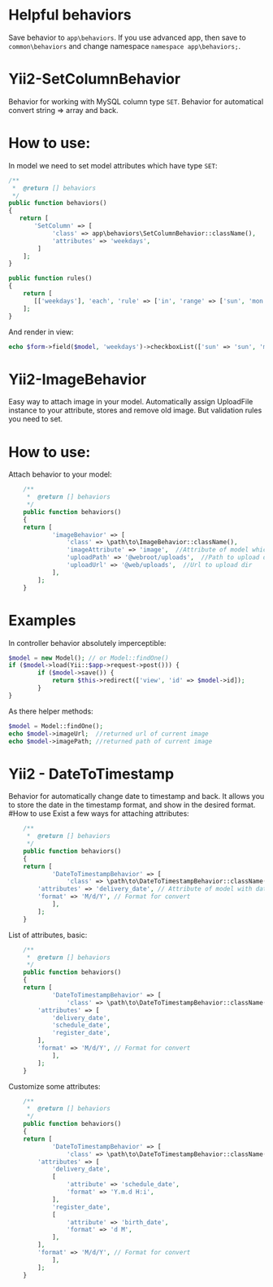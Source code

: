 # Helpful behaviors
Save behavior to `app\behaviors`. If you use advanced app, then save to `common\behaviors` and change namespace `namespace app\behaviors;`.

# Yii2-SetColumnBehavior
Behavior for working with MySQL column type `SET`. Behavior for automatical convert string => array and back.
# How to use:
In model we need to set model attributes which have type `SET`:
```php
/**
 *  @return [] behaviors
 */
public function behaviors()
{
   return [
       'SetColumn' => [
            'class' => app\behaviors\SetColumnBehavior::className(),
            'attributes' => 'weekdays',
        ]
    ];
}

public function rules()
{
    return [
       [['weekdays'], 'each', 'rule' => ['in', 'range' => ['sun', 'mon', 'tue', 'wed', 'thu', 'fri', 'sat']]],
    ];
}
```
And render in view:
```php
echo $form->field($model, 'weekdays')->checkboxList(['sun' => 'sun', 'mon' => 'mon', 'tue' => 'tue', 'wed' => 'wed', 'thu' => 'thu', 'fri' => 'fri', 'sat' => 'sat']);
```

# Yii2-ImageBehavior
Easy way to attach image in your model. Automatically assign UploadFile instance to your attribute, stores and remove old image.
But validation rules you need to set.
# How to use:
Attach behavior to your model:
```php
    /**
     *  @return [] behaviors
     */
    public function behaviors()
    {
	return [
            'imageBehavior' => [
                'class' => \path\to\ImageBehavior::className(),
                'imageAttribute' => 'image',  //Attribute of model which using to upload image
                'uploadPath' => '@webroot/uploads',  //Path to upload dir
                'uploadUrl' => '@web/uploads',  //Url to upload dir	
            ],
        ];
    }
```
# Examples
In controller behavior absolutely imperceptible:
```php
$model = new Model(); // or Model::findOne()
if ($model->load(Yii::$app->request->post())) {
        if ($model->save()) {
            return $this->redirect(['view', 'id' => $model->id]);
        }    
}
```

As there helper methods:
```php
$model = Model::findOne();
echo $model->imageUrl;  //returned url of current image
echo $model->imagePath; //returned path of current image
```

# Yii2 - DateToTimestamp
Behavior for automatically change date to timestamp and back. It allows you to store the date in the timestamp format, and show in the desired format.
#How to use
Exist a few ways for attaching attributes:
```php
    /**
     *  @return [] behaviors
     */
    public function behaviors()
    {
	return [
            'DateToTimestampBehavior' => [
                'class' => \path\to\DateToTimestampBehavior::className(),
		'attributes' => 'delivery_date', // Attribute of model with date format
		'format' => 'M/d/Y', // Format for convert
            ],
        ];
    }
```
List of attributes, basic:
```php
    /**
     *  @return [] behaviors
     */
    public function behaviors()
    {
	return [
            'DateToTimestampBehavior' => [
                'class' => \path\to\DateToTimestampBehavior::className(),
		'attributes' => [
			'delivery_date',
			'schedule_date',
			'register_date',
		],
		'format' => 'M/d/Y', // Format for convert
            ],
        ];
    }
```
Customize some attributes:
```php
    /**
     *  @return [] behaviors
     */
    public function behaviors()
    {
	return [
            'DateToTimestampBehavior' => [
                'class' => \path\to\DateToTimestampBehavior::className(),
		'attributes' => [
			'delivery_date',
			[
				'attribute' => 'schedule_date',
				'format' => 'Y.m.d H:i',
			],
			'register_date',
			[
				'attribute' => 'birth_date',
				'format' => 'd M',
			],
		],
		'format' => 'M/d/Y', // Format for convert
            ],
        ];
    }
```

